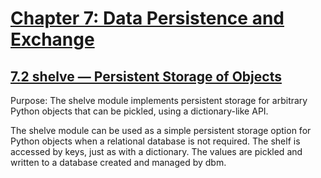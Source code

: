 # [Chapter 7: Data Persistence and Exchange](https://pymotw.com/3/persistence.html)

## [7.2 shelve — Persistent Storage of Objects](https://pymotw.com/3/shelve/index.html)

Purpose:	The shelve module implements persistent storage for arbitrary Python objects that can be pickled, using a dictionary-like API.

The shelve module can be used as a simple persistent storage option for Python objects when a relational database is not required. The shelf is accessed by keys, just as with a dictionary. The values are pickled and written to a database created and managed by dbm.